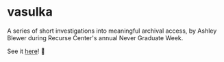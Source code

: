 # vasulka

A series of short investigations into meaningful archival access, by Ashley Blewer during Recurse Center's annual Never Graduate Week.

See it <a href="https://bits.ashleyblewer.com/vasulka">here</a>! 💖
